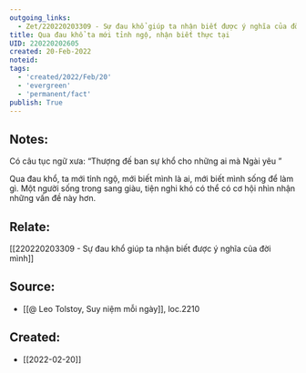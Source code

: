 ```yaml
---
outgoing_links:
  - Zet/220220203309 - Sự đau khổ giúp ta nhận biết được ý nghĩa của đời mình
title: Qua đau khổ ta mới tỉnh ngộ, nhận biết thực tại
UID: 220220202605
created: 20-Feb-2022
noteid:
tags:
  - 'created/2022/Feb/20'
  - 'evergreen'
  - 'permanent/fact'
publish: True
---
```

## Notes:
Có câu tục ngữ xưa: “Thượng đế ban sự khổ cho những ai mà Ngài yêu ”

Qua đau khổ, ta mới tỉnh ngộ, mới biết mình là ai, mới biết mình sống để làm gì. Một người sống trong sang giàu, tiện nghi khó có thể có cơ hội nhìn nhận những vấn đề này hơn.

## Relate:
[[220220203309 - Sự đau khổ giúp ta nhận biết được ý nghĩa của đời mình]]

## Source:
- [[@ Leo Tolstoy, Suy niệm mỗi ngày]], loc.2210




## Created:
- [[2022-02-20]]
